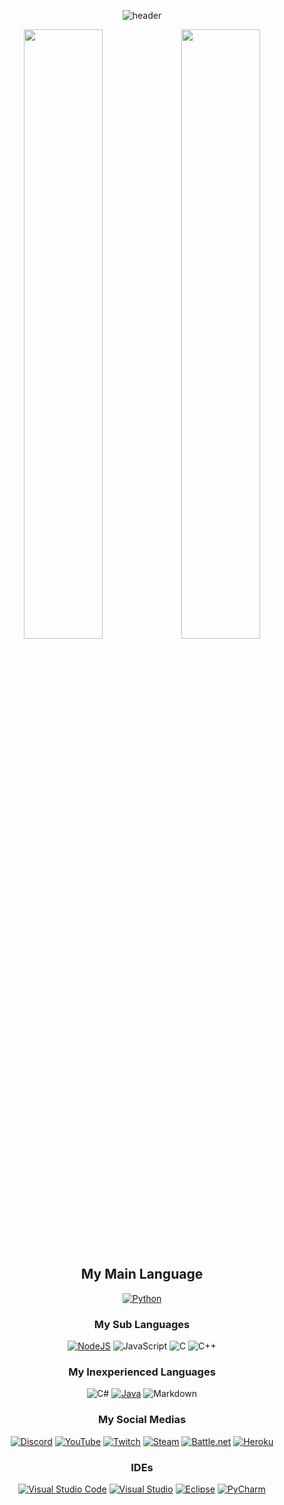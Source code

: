 <div align = center>
  
![header](https://capsule-render.vercel.app/api?type=waving&color=40ff00&height=300&section=header&text=JongPark&desc=Kermit%20that%20commits&fontSize=80&animation=twinkling&descAlignY=30)
 
<img width=50% src="https://github-readme-stats.vercel.app/api?username=jongpark1234" /><img width=50%  src="https://github-readme-stats.vercel.app/api/top-langs/?username=jongpark1234&layout=compact" />
 
## My Main Language
[![Python](https://img.shields.io/badge/python-000000?style=for-the-badge&logo=python&logoColor=ffff00)](https://www.python.org/)
 
### My Sub Languages
[![NodeJS](https://img.shields.io/badge/node.js-6DA55F?style=for-the-badge&logo=node.js&logoColor=white)](https://nodejs.org/ko/)
![JavaScript](https://img.shields.io/badge/javascript-000000.svg?style=for-the-badge&logo=javascript&logoColor=)
![C](https://img.shields.io/badge/c-6d94c7.svg?style=for-the-badge&logo=c&logoColor=white)
![C++](https://img.shields.io/badge/c++-235592.svg?style=for-the-badge&logo=c%2B%2B&logoColor=white)
  
### My Inexperienced Languages
![C#](https://img.shields.io/badge/c%23-9676ce.svg?style=for-the-badge&logo=c-sharp&logoColor=white)
[![Java](https://img.shields.io/badge/java-000000.svg?style=for-the-badge&logo=java&logoColor=red)](https://www.java.com/en/)
![Markdown](https://img.shields.io/badge/markdown-%23000000.svg?style=for-the-badge&logo=markdown&logoColor=white)

### My Social Medias
[![Discord](https://img.shields.io/badge/Discord-%237289DA.svg?style=for-the-badge&logo=discord&logoColor=white)](https://discord.com/)
[![YouTube](https://img.shields.io/badge/Youtube-%23FF0000.svg?style=for-the-badge&logo=YouTube&logoColor=white)](https://youtube.com)
[![Twitch](https://img.shields.io/badge/Twitch-9347FF?style=for-the-badge&logo=twitch&logoColor=white)](https://www.twitch.tv/)
[![Steam](https://img.shields.io/badge/steam-%23000000.svg?style=for-the-badge&logo=steam&logoColor=white)](https://steamcommunity.com/id/jongpark1234/)
[![Battle.net](https://img.shields.io/badge/battle.net-%2300AEFF.svg?style=for-the-badge&logo=battle.net&logoColor=white)](http://blizzard.com/)
[![Heroku](https://img.shields.io/badge/heroku-%23430098.svg?style=for-the-badge&logo=heroku&logoColor=white)](https://heroku.com)
  
### IDEs
[![Visual Studio Code](https://img.shields.io/badge/VSCode-0078d7.svg?style=for-the-badge&logo=visual-studio-code&logoColor=white)](https://code.visualstudio.com/)
[![Visual Studio](https://img.shields.io/badge/VS2019-5C2D91.svg?style=for-the-badge&logo=visual-studio&logoColor=white)](https://visualstudio.microsoft.com/ko/vs/community/)
[![Eclipse](https://img.shields.io/badge/Eclipse-FE7A16.svg?style=for-the-badge&logo=Eclipse&logoColor=white)](https://www.eclipse.org/ide/)
[![PyCharm](https://img.shields.io/badge/pycharm-143?style=for-the-badge&logo=pycharm&logoColor=black&color=black&labelColor=green)](https://www.jetbrains.com/ko-kr/pycharm/)
